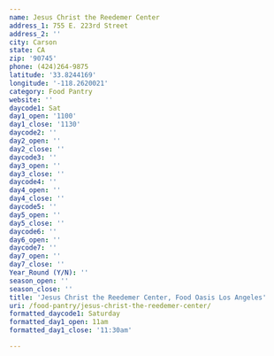 ```yaml
---
name: Jesus Christ the Reedemer Center
address_1: 755 E. 223rd Street
address_2: ''
city: Carson
state: CA
zip: '90745'
phone: (424)264-9875
latitude: '33.8244169'
longitude: '-118.2620021'
category: Food Pantry
website: ''
daycode1: Sat
day1_open: '1100'
day1_close: '1130'
daycode2: ''
day2_open: ''
day2_close: ''
daycode3: ''
day3_open: ''
day3_close: ''
daycode4: ''
day4_open: ''
day4_close: ''
daycode5: ''
day5_open: ''
day5_close: ''
daycode6: ''
day6_open: ''
daycode7: ''
day7_open: ''
day7_close: ''
Year_Round (Y/N): ''
season_open: ''
season_close: ''
title: 'Jesus Christ the Reedemer Center, Food Oasis Los Angeles'
uri: /food-pantry/jesus-christ-the-reedemer-center/
formatted_daycode1: Saturday
formatted_day1_open: 11am
formatted_day1_close: '11:30am'

---
```

